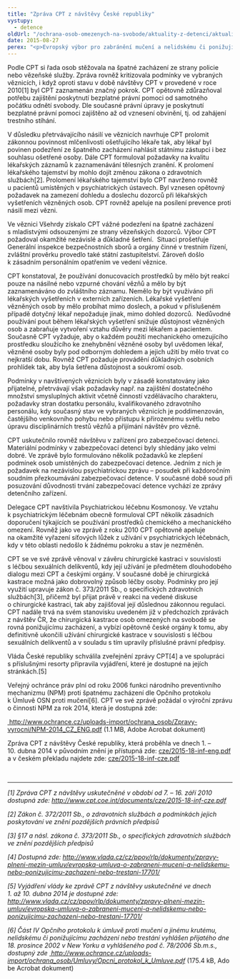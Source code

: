 ```yaml
---
title: "Zpráva CPT z návštěvy České republiky"
vystupy:
  - detence
oldUrl: "/ochrana-osob-omezenych-na-svobode/aktuality-z-detenci/aktuality-z-detenci-2015/zprava-cpt-z-navstevy-ceske-republiky/"
date: 2015-08-27
perex: "<p>Evropský výbor pro zabránění mučení a nelidskému či ponižujícímu zacházení nebo trestání (CPT) vydal v březnu 2015 zprávu z návštěvy České republiky, která proběhla ve dnech 1. – 10. dubna 2014</p>"
---
```


<!-- imported from the old website -->

<p>Podle CPT si řada osob stěžovala na špatné zacházení ze strany policie nebo vězeňské služby. Zpráva rovněž kritizovala podmínky ve vybraných věznicích, i když oproti stavu v době návštěvy CPT v provedené v roce 2010[1] byl CPT zaznamenán značný pokrok. CPT opětovně zdůrazňoval potřebu zajištění poskytnutí bezplatné právní pomoci od samotného počátku odnětí svobody. Dle současné právní úpravy je poskytnutí bezplatné právní pomoci zajištěno až od vznesení obvinění, tj. od zahájení trestního stíhání. </p><p>V důsledku přetrvávajícího násilí ve věznicích navrhuje CPT prolomit zákonnou povinnost mlčenlivosti ošetřujícího lékaře tak, aby lékař byl povinen podezření ze špatného zacházení nahlásit státnímu zástupci i bez souhlasu ošetřené osoby. Dále CPT formuloval požadavky na kvalitu lékařských záznamů k zaznamenávání tělesných zranění. K prolomení lékařského tajemství by mohlo dojít změnou zákona o zdravotních službách[2]. Prolomení lékařského tajemství bylo CPT navrženo rovněž u pacientů umístěných v psychiatrických ústavech. Byl vznesen opětovný požadavek na zamezení dohledu a doslechu dozorců při lékařských vyšetřeních vězněných osob. CPT rovněž apeluje na posílení prevence proti násilí mezi vězni.</p><p>Ve věznici Všehrdy získalo CPT vážné podezření na špatné zacházení s mladistvými odsouzenými ze strany vězeňských dozorců. Výbor CPT požadoval okamžité nezávislé a důkladné šetření.  Situaci prošetřuje Generální inspekce bezpečnostních sborů a orgány činné v trestním řízení, zvláštní prověrku provedlo také státní zastupitelství. Zároveň došlo k zásadním personálním opatřením ve vedení věznice. </p><p>CPT konstatoval, že používání donucovacích prostředků by mělo být reakcí pouze na násilné nebo vzpurné chování vězňů a mělo by být zaznamenáváno do zvláštního záznamu. Nemělo by být využíváno při lékařských vyšetřeních v externích zařízeních. Lékařské vyšetření vězněných osob by mělo probíhat mimo doslech, a pokud v příslušeném případě dotyčný lékař nepožaduje jinak, mimo dohled dozorců.  Nedůvodné používání pout během lékařských vyšetření snižuje důstojnost vězněných osob a zabraňuje vytvoření vztahu důvěry mezi lékařem a pacientem. Současně CPT vyžaduje, aby o každém použití mechanického omezujícího prostředku sloužícího ke znehybnění vězněné osoby byl uvědomen lékař, vězněné osoby byly pod odborným dohledem a jejich užití by mělo trvat co nejkratší dobu. Rovněž CPT požaduje provádění důkladných osobních prohlídek tak, aby byla šetřena důstojnost a soukromí osob.</p><p>Podmínky v navštívených věznicích byly v zásadě konstatovány jako přijatelné, přetrvávají však požadavky např. na zajištění dostatečného množství smysluplných aktivit včetně činností vzdělávacího charakteru, požadavky stran dostatku personálu, kvalifikovaného zdravotního personálu, kdy současný stav ve vybraných věznicích je poddimenzován, častějšího venkovního pohybu nebo přístupu k přirozenému světlu nebo úpravu disciplinárních trestů vězňů a přijímání návštěv pro vězně. </p><p>CPT uskutečnilo rovněž návštěvu v zařízení pro zabezpečovací detenci. Materiální podmínky v zabezpečovací detenci byly shledány jako velmi dobré. Ve zprávě bylo formulováno několik požadavků ke zlepšení podmínek osob umístěných do zabezpečovací detence. Jedním z nich je požadavek na nezávislou psychiatrickou zprávu – posudek při každoročním soudním přezkoumávání zabezpečovací detence. V současné době soud při posuzování důvodnosti trvání zabezpečovací detence vychází ze zprávy detenčního zařízení. </p><p>Delegace CPT navštívila Psychiatrickou léčebnu Kosmonosy. Ve vztahu k psychiatrickým léčebnám obecně formuloval CPT několik zásadních doporučení týkajících se používání prostředků chemického a mechanického omezení. Rovněž jako ve zprávě z roku 2010 CPT opětovně apeluje na okamžité vyřazení síťových lůžek z užívání v psychiatrických léčebnách, kdy v této oblasti nedošlo k žádnému pokroku a stav je nezměněn.</p><p>CPT se ve své zprávě věnoval v závěru chirurgické kastraci v souvislosti s léčbou sexuálních delikventů, kdy její užívání je předmětem dlouhodobého dialogu mezi CPT a českými orgány. V současné době je chirurgická kastrace možná jako dobrovolný způsob léčby osoby. Podmínky pro její využití upravuje zákon č. 373/2011 Sb., o specifických zdravotních službách[3], přičemž byl přijat právě v reakci na vedené diskuse o chirurgické kastraci, tak aby zajišťoval její důslednou zákonnou regulaci. CPT nadále trvá na svém stanovisku uvedeném již v předchozích zprávách z návštěv ČR, že chirurgická kastrace osob omezených na svobodě se rovná ponižujícímu zacházení, a vybízí opětovně české orgány k tomu, aby definitivně ukončili užívání chirurgické kastrace v souvislosti s léčbou sexuálních delikventů a v souladu s tím upravily příslušné právní předpisy. </p><p>Vláda České republiky schválila zveřejnění zprávy CPT[4] a ve spolupráci s příslušnými resorty připravila vyjádření, které je dostupné na jejích stránkách.[5]</p><p>Veřejný ochránce práv plní od roku 2006 funkci národního preventivního mechanizmu (NPM) proti špatnému zacházení dle Opčního protokolu k Úmluvě OSN proti mučení[6]. CPT ve své zprávě požádal o výroční zprávu o činnosti NPM za rok 2014, která je dostupná zde: </p><p><a title="Otevření do nového okna" href="/uploads-import/ochrana_osob/Zpravy-vyrocni/NPM-2014_CZ_ENG.pdf" target="_blank"> http://www.ochrance.cz/uploads-import/ochrana_osob/Zpravy-vyrocni/NPM-2014_CZ_ENG.pdf</a> (1.1 MB, Adobe Acrobat dokument)</p><p>Zpráva CPT z návštěvy České republiky, která proběhla ve dnech 1. – 10. dubna 2014 v původním znění je přístupná zde: <a title="Otevření do nového okna" href="http://www.cpt.coe.int/documents/cze/2015-18-inf-eng.pdf" target="_blank">cze/2015-18-inf-eng.pdf</a>  a v českém překladu najdete zde: <a title="Otevření do nového okna" href="http://www.cpt.coe.int/documents/cze/2015-18-inf-cze.pdf" target="_blank">cze/2015-18-inf-cze.pdf</a> </p><br /><hr /><p><em>[1] Zpráva CPT z návštěvy uskutečněné v období od 7. – 16. září 2010 dostupná zde: </em><a title="Otevření do nového okna" href="http://www.cpt.coe.int/documents/cze/2015-18-inf-cze.pdf" target="_blank"><em>http://www.cpt.coe.int/documents/cze/2015-18-inf-cze.pdf</em></a> <em>  </em></p><p><em>[2] Zákon č. 372/2011 Sb., o zdravotních službách a podmínkách jejich poskytování ve znění pozdějších právních předpisů</em></p><p><em>[3] §17 a násl. zákona č. 373/2011 Sb., o specifických zdravotních službách ve znění pozdějších předpisů</em></p><p><em>[4] Dostupná zde: </em><a title="Otevření do nového okna" href="http://www.vlada.cz/cz/ppov/rlp/dokumenty/zpravy-plneni-mezin-umluv/evropska-umluva-o-zabraneni-muceni-a-nelidskemu-nebo-ponizujicimu-zachazeni-nebo-trestani-17701/" target="_blank"><em>http://www.vlada.cz/cz/ppov/rlp/dokumenty/zpravy-plneni-mezin-umluv/evropska-umluva-o-zabraneni-muceni-a-nelidskemu-nebo-ponizujicimu-zachazeni-nebo-trestani-17701/</em></a> <em> </em></p><p><em>[5] Vyjádření vlády ke zprávě CPT z návštěvy uskutečněné ve dnech 1. až 10. dubna 2014 je dostupné zde: </em><a title="Otevření do nového okna" href="http://www.vlada.cz/cz/ppov/rlp/dokumenty/zpravy-plneni-mezin-umluv/evropska-umluva-o-zabraneni-muceni-a-nelidskemu-nebo-ponizujicimu-zachazeni-nebo-trestani-17701/" target="_blank"><em>http://www.vlada.cz/cz/ppov/rlp/dokumenty/zpravy-plneni-mezin-umluv/evropska-umluva-o-zabraneni-muceni-a-nelidskemu-nebo-ponizujicimu-zachazeni-nebo-trestani-17701/</em></a> <em>  </em></p><p><em>[6] Část IV Opčního protokolu k úmluvě proti mučení a jinému krutému, nelidskému či ponižujícímu zacházení nebo trestání vyhlášen přijatého dne 18. prosince 2002 v New Yorku a vyhlášeného pod č. 78/2006 Sb.m.s., dostupný zde </em><a title="Otevření do nového okna" href="/uploads-import/ochrana_osob/Umluvy/Opcni_protokol_k_Umluve.pdf" target="_blank"> <em>http://www.ochrance.cz/uploads-import/ochrana_osob/Umluvy/Opcni_protokol_k_Umluve.pdf</em></a> (175.4 kB, Adobe Acrobat dokument)</p><p> </p>
